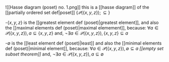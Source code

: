 ![[Hasse diagram (poset) no. 1.png]]
this is a [[hasse diagram]] of the [[partially ordered set def|poset]] $\{\mathcal{P}(\{x,y,z\});\subseteq\}$ 

-$\{x,y,z\}$ is the [[greatest element def (poset)|greatest element]], and also the [[maximal elements def (poset)|maximal elemement]], because: $\forall a\in\mathcal{P}(\{x,y,z\}), a\subseteq \{x,y,z\}$ and, $\neg\exists a \in\mathcal{P}(\{x,y,z\}), \{x,y,z\}\subseteq a$ 

-$\emptyset$ is the [[least element def (poset)|least]] and also the [[minimal elements def (poset)|minimal element]], because:
$\forall a\in\mathcal{P}(\{x,y,z\}), \emptyset \subseteq a$ *[[empty set subset theorem]]*  and, $\neg\exists a \in\mathcal{P}(\{x,y,z\}), a\subseteq \emptyset$ 
